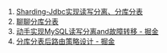 1. [Sharding-Jdbc实现读写分离、分库分表](https://mp.weixin.qq.com/s/ZvKAOK1_lhMHPhtDqQVAHQ)
2. [聊聊分库分表](https://mp.weixin.qq.com/s/drxoH5I_jKvH28D99yar-Q)
3. [动手实现MySQL读写分离and故障转移 - 掘金](https://juejin.cn/post/6844904013272449037#heading-19)
4. [分库分表后路由策略设计 - 掘金](https://juejin.cn/post/7128726681954549768)